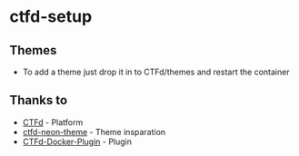 # ctfd-setup



## Themes
- To add a theme just drop it in to CTFd/themes and restart the container


## Thanks to
- [CTFd](https://github.com/CTFd/CTFd) - Platform
- [ctfd-neon-theme](https://github.com/chainflag/ctfd-neon-theme) - Theme insparation
- [CTFd-Docker-Plugin](https://github.com/phannhat17/CTFd-Docker-Plugin) - Plugin